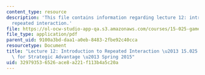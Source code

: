 ```yaml
---
content_type: resource
description: 'This file contains information regarding lecture 12: introduction to
  repeated interaction.'
file: https://ol-ocw-studio-app-qa.s3.amazonaws.com/courses/15-025-game-theory-for-strategic-advantage-spring-2015/329793536526ace8a221f113b4a5c20a_MIT15_025S15_Lec_12.pdf
file_type: application/pdf
parent_uid: 9100a3bd-daa1-a0eb-8483-2fbe92c40cca
resourcetype: Document
title: "Lecture 12: Introduction to Repeated Interaction \u2013 15.025 Game Theory\
  \ for Strategic Advantage \u2013 Spring 2015"
uid: 32979353-6526-ace8-a221-f113b4a5c20a
---
```

